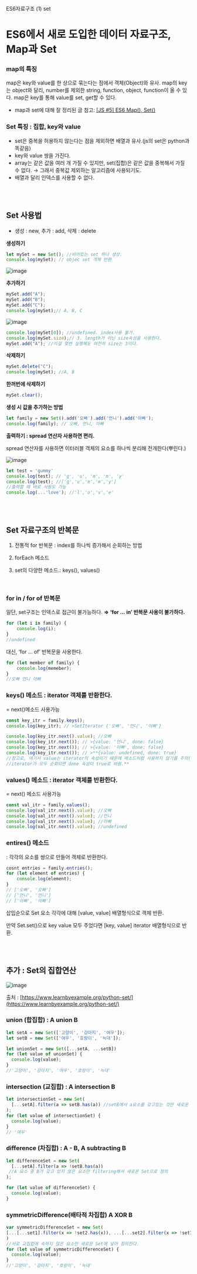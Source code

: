 ES6자료구조 (1) set

# ES6에서 새로 도입한 데이터 자료구조, Map과 Set

### map의 특징
map은 key와 value를 한 상으로 묶는다는 점에서 객체(Object)와 유사.
map의 key는 object와 달리, number를 제외한 string, function, object, function이 올 수 있다.
map은 key를 통해 value를 set, get할 수 있다.

- map과 set에 대해 잘 정리된 글 참고: [[JS #5] ES6 Map(), Set()](https://medium.com/@hongkevin/js-5-es6-map-set-2a9ebf40f96b)

### Set 특징 : 집합, key와 value
- set은 중복을 허용하지 않는다는 점을 제외하면 배열과 유사.(js의 set은 python과 똑같음)
- key와 value 쌍을 가진다.
- array는 같은 값을 여러 개 가질 수 있지만, set(집합)은 같은 값을 중복해서 가질 수 없다.
→ 그래서 중복값 제외하는 알고리즘에 사용되기도.
- 배열과 달리 인덱스를 사용할 수 없다.

<br/>
<br/>

## Set 사용법
- 생성 : new,   추가 : add,   삭제 : delete

**생성하기**

```jsx
let mySet = new Set(); //비어있는 set 하나 생성.
console.log(mySet); // objec set 객체 반환
```
![image](https://user-images.githubusercontent.com/62272445/166868182-1eb0b5b8-a28d-4878-9980-be59b2b2aebc.png)


**추가하기**

```jsx
mySet.add("A");
mySet.add("B");
mySet.add("C");
console.log(mySet);// A, B, C
```
![image](https://user-images.githubusercontent.com/62272445/166868211-0d62652c-f7cb-471d-88c1-58ffe418b307.png)


```jsx
console.log(mySet[0]); //undefined. index사용 불가.
console.log(mySet.size);// 3. length가 아닌 size속성을 사용한다.
mySet.add("A"); //이걸 몇번 실행해도 여전히 size는 3이다.
```

**삭제하기**

```jsx
mySet.delete("C");
console.log(mySet); //A, B
```

**한꺼번에 삭제하기**

```jsx
mySet.clear();
```

**생성 시 값을 추가하는 방법**

```jsx
let family = new Set().add('오빠').add('언니').add('아빠');
console.log(family); // 오빠, 언니, 아빠
```

**출력하기 : spread 연산자 사용하면 편리.**

spread 연산자를 사용하면 이터러블 객체의 요소를 하나씩 분리해 전개한다(뿌린다.)

![image](https://user-images.githubusercontent.com/62272445/166868248-8206df4d-10b5-4ed9-a603-438daebf927a.png)

```jsx
let test = 'gummy'
console.log(test); // 'g', 'u', 'm', 'm', 'y'
console.log(test); //['g','u','m','m','y']
//출력할 때 바로 사용도 가능
console.log(...'love'); //'l','o','v','e'
```

<br/>
<br/>

## Set 자료구조의 반복문

1) 전통적 for 반복문 : index를 하나씩 증가해서 순회하는 방법

2) forEach 메소드

3) set의 다양한 메소드.: keys(), values()

<br/>

### for in / for of 반복문
일단, set구조는 인덱스로 접근이 불가능하다.
**⇒ ‘for ... in’ 반복문 사용이 불가하다.**

```jsx
for (let i in family) {
	console.log(i);
}
//undefined
```

대신, ‘for ... of’ 반복문을 사용한다.

```jsx
for (let member of family) {
	console.log(memeber);
}
//오빠 언니 아빠
```

### keys() 메소드 : iterator 객체를 반환한다.
= next()메소드 사용가능

```jsx
const key_itr = family.keys();
console.log(key_itr); // >SetIterator {'오빠', '언니', '아빠'}

console.log(key_itr.next().value); //오빠
console.log(key_itr.next()); // >{value: '언니', done: false}
console.log(key_itr.next()); // >{value: '아빠', done: false}
console.log(key_itr.next()); // >**{value: undefined, done: true}
//참고로, 여기서 value는 iterator의 속성이기 때문에 메소드처럼 사용하지 않기를 주의(values() X)
//iterator가 모두 순회되면 done 속성이 true로 바뀜.**
```

### values() 메소드 : iterator 객체를 반환한다.
= next() 메소드 사용가능

```jsx
const val_itr = family.values();
console.log(val_itr.next().value); //오빠
console.log(val_itr.next().value); //언니
console.log(val_itr.next().value); //아빠
console.log(val_itr.next().value); //undefined
```

### entires() 메소드

: 각각의 요소를 쌍으로 만들어 객체로 반환한다.

```jsx
cosnt entries = family.entries();
for (let element of entries) {
	console.log(element);
} 
// ['오빠', '오빠']
// ['언니', '언니']
// ['아빠', '아빠']
```

삽입순으로 Set 요소 각각에 대해 [value, value] 배열형식으로 객체 반환.

만약 Set.set()으로 key value 모두 주었다면 [key, value] iterator 배열형식으로 반환.

<br/>
<br/>

## 추가 : Set의 집합연산

![image](https://user-images.githubusercontent.com/62272445/166868293-02c2bccd-f907-4006-93f4-7e47aae02c1f.png)

출처 : [https://www.learnbyexample.org/python-set/](https://www.learnbyexample.org/python-set/)

### union (합집합) : A union B

```jsx
let setA = new Set(['고양이', '강아지', '여우']);
let setB = new Set(['여우', '호랑이', '늑대']);

let unionSet = new Set([...setA, ...setB])
for (let value of unionSet) {
  console.log(value);
}
//'고양이', '강아지', '여우', '호랑이', '늑대'
```

### intersection (교집합) : A intersection B

```jsx
let intersectionSet = new Set(
  [...setA].filter(a => setB.has(a)) //setB에서 a요소를 갖고있는 것만 새로운 set으로 정의
);
for (let value of intersectionSet) {
  console.log(value);
}
// '여우'
```

### difference (차집합) : A - B, A subtracting B

```jsx
let differenceSet = new Set(
  [...setA].filter(a => !setB.has(a))
 //A 요소 중 B가 갖고 있지 않은 요소만 filtering해서 새로운 Set으로 정의
);

for (let value of differenceSet) {
  console.log(value);
}
```

### symmetricDifference(배타적 차집합) A XOR B
```jsx
var symmetricDifferenceSet = new Set(
[...[...set1].filter(x => !set2.has(x)), ...[...set2].filter(x => !set1.has(x))]
)
//서로 교집합에 속하지 않은 요소만 새로운 Set에 넣어 정의한다. 
for (let value of symmetricDifferenceSet) {
  console.log(value);
}
//'고양이', '강아지', '호랑이', '늑대'
```
